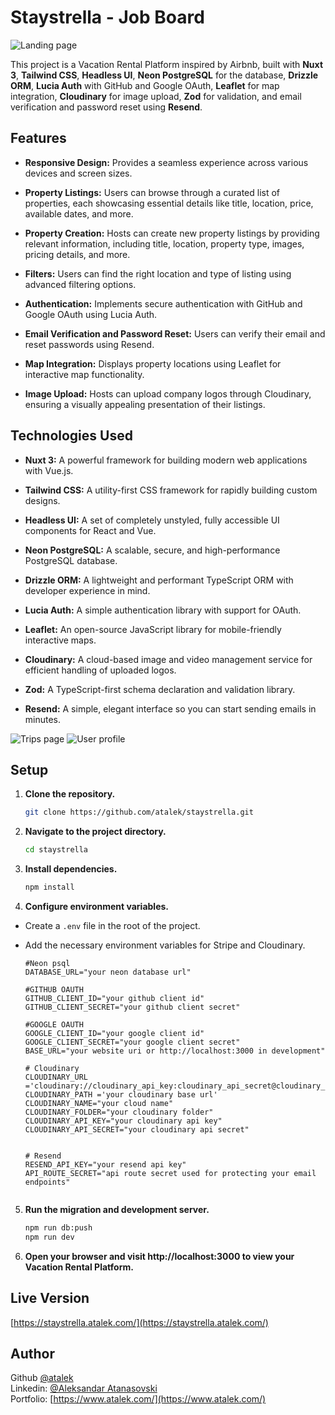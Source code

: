 # Staystrella - Job Board

![Landing page](https://res.cloudinary.com/dkofkuquf/image/upload/v1718382968/nuxtshop/quuh0quqxrwka8uh2vak.png)

This project is a Vacation Rental Platform inspired by Airbnb, built with **Nuxt 3**,
**Tailwind CSS**, **Headless UI**, **Neon PostgreSQL** for the database, **Drizzle ORM**,
**Lucia Auth** with GitHub and Google OAuth, **Leaflet** for map integration,
**Cloudinary** for image upload, **Zod** for validation, and email verification and
password reset using **Resend**.

## Features

- **Responsive Design:** Provides a seamless experience across various devices and screen
  sizes.

- **Property Listings:** Users can browse through a curated list of properties, each
  showcasing essential details like title, location, price, available dates, and more.

- **Property Creation:** Hosts can create new property listings by providing relevant
  information, including title, location, property type, images, pricing details, and
  more.

- **Filters:** Users can find the right location and type of listing using advanced
  filtering options.

- **Authentication:** Implements secure authentication with GitHub and Google OAuth using
  Lucia Auth.

- **Email Verification and Password Reset:** Users can verify their email and reset
  passwords using Resend.

- **Map Integration:** Displays property locations using Leaflet for interactive map
  functionality.

- **Image Upload:** Hosts can upload company logos through Cloudinary, ensuring a visually
  appealing presentation of their listings.

## Technologies Used

- **Nuxt 3:** A powerful framework for building modern web applications with Vue.js.

- **Tailwind CSS:** A utility-first CSS framework for rapidly building custom designs.
- **Headless UI:** A set of completely unstyled, fully accessible UI components for React
  and Vue.

- **Neon PostgreSQL:** A scalable, secure, and high-performance PostgreSQL database.

- **Drizzle ORM:** A lightweight and performant TypeScript ORM with developer experience
  in mind.

- **Lucia Auth:** A simple authentication library with support for OAuth.

- **Leaflet:** An open-source JavaScript library for mobile-friendly interactive maps.

- **Cloudinary:** A cloud-based image and video management service for efficient handling
  of uploaded logos.

- **Zod:** A TypeScript-first schema declaration and validation library.

- **Resend:** A simple, elegant interface so you can start sending emails in minutes.

![Trips page](https://res.cloudinary.com/dkofkuquf/image/upload/v1718234778/nuxtshop/bbn9mnnuvi5xoygawv8l.png)
![User profile](https://res.cloudinary.com/dkofkuquf/image/upload/v1718235273/nuxtshop/b8rvgta0h8g4ppn8febm.png)

## Setup

1. **Clone the repository.**

   ```bash
   git clone https://github.com/atalek/staystrella.git

   ```

2. **Navigate to the project directory.**

   ```bash
   cd staystrella

   ```

3. **Install dependencies.**

   ```bash
   npm install

   ```

4. **Configure environment variables.**

- Create a `.env` file in the root of the project.
- Add the necessary environment variables for Stripe and Cloudinary.

  ```env
  #Neon psql
  DATABASE_URL="your neon database url"

  #GITHUB OAUTH
  GITHUB_CLIENT_ID="your github client id"
  GITHUB_CLIENT_SECRET="your github client secret"

  #GOOGLE OAUTH
  GOOGLE_CLIENT_ID="your google client id"
  GOOGLE_CLIENT_SECRET="your google client secret"
  BASE_URL="your website uri or http://localhost:3000 in development"

  # Cloudinary
  CLOUDINARY_URL ='cloudinary://cloudinary_api_key:cloudinary_api_secret@cloudinary_name'
  CLOUDINARY_PATH ='your cloudinary base url'
  CLOUDINARY_NAME="your cloud name"
  CLOUDINARY_FOLDER="your cloudinary folder"
  CLOUDINARY_API_KEY="your cloudinary api key"
  CLOUDINARY_API_SECRET="your cloudinary api secret"


  # Resend
  RESEND_API_KEY="your resend api key"
  API_ROUTE_SECRET="api route secret used for protecting your email endpoints"


  ```

5. **Run the migration and development server.**

   ```bash
   npm run db:push
   npm run dev

   ```

6. **Open your browser and visit http://localhost:3000 to view your Vacation Rental
   Platform.**

## Live Version

[https://staystrella.atalek.com/](https://staystrella.atalek.com/)

## Author

Github [@atalek](https://github.com/atalek) <br> Linkedin:
[@Aleksandar Atanasovski](https://www.linkedin.com/in/aleksandar-atanasovski-16b123263/)
<br> Portfolio: [https://www.atalek.com/](https://www.atalek.com/)
